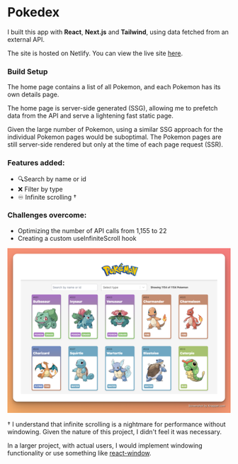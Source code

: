 # Pokedex

I built this app with **React**, **Next.js** and **Tailwind**, using data fetched from an external API.

The site is hosted on Netlify. You can view the live site [here](https://pokedex-next-app.netlify.app/).

### Build Setup

The home page contains a list of all Pokemon, and each Pokemon has its own details page.

The home page is server-side generated (SSG), allowing me to prefetch data from the API and serve a lightening fast static page.

Given the large number of Pokemon, using a similar SSG approach for the individual Pokemon pages would be suboptimal. The Pokemon pages are still server-side rendered but only at the time of each page request (SSR).

### Features added:

- 🔍Search by name or id
- ❌ Filter by type
- ♾ Infinite scrolling †

### Challenges overcome:

- Optimizing the number of API calls from 1,155 to 22
- Creating a custom useInfiniteScroll hook

<img src="screenshot.png" />

† I understand that infinite scrolling is a nightmare for performance without windowing. Given the nature of this project, I didn't feel it was necessary.

In a larger project, with actual users, I would implement windowing functionality or use something like [react-window](https://react-window.vercel.app/#/examples/list/fixed-size).
